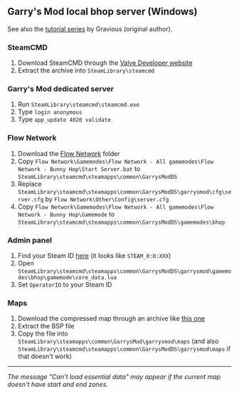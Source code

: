 ## Garry's Mod local bhop server (Windows)

See also the [tutorial series](https://www.youtube.com/playlist?list=PLudurQtb5NjzF0r7hftDz4b-Xcqg2HF6X) by Gravious (original author).

### SteamCMD

1. Download SteamCMD through the [Valve Developer website](https://developer.valvesoftware.com/wiki/SteamCMD#Downloading_SteamCMD)
1. Extract the archive into `SteamLibrary\steamcmd`

### Garry's Mod dedicated server

1. Run `SteamLibrary\steamcmd\steamcmd.exe`
1. Type `login anonymous`
1. Type `app_update 4020 validate`

### Flow Network

1. Download the [Flow Network](https://github.com/debaze/gmod-bhop/raw/main/Flow%20Network.zip) folder
1. Copy `Flow Network\Gamemodes\Flow Network - All gamemodes\Flow Network - Bunny Hop\Start Server.bat` to `SteamLibrary\steamcmd\steamapps\common\GarrysModDS`
1. Replace `SteamLibrary\steamcmd\steamapps\common\GarrysModDS\garrysmod\cfg\server.cfg` by `Flow Network\Other\Config\server.cfg`
1. Copy `Flow Network\Gamemodes\Flow Network - All gamemodes\Flow Network - Bunny Hop\Gamemode` to `SteamLibrary\steamcmd\steamapps\common\GarrysModDS\gamemodes\bhop`

### Admin panel

1. Find your Steam ID [here](https://www.steamidfinder.com) (it looks like `STEAM_0:0:XXX`)
1. Open `SteamLibrary\steamcmd\steamapps\common\GarrysModDS\garrysmod\gamemodes\bhop\gamemode\core_data.lua`
1. Set `OperatorID` to your Steam ID

### Maps

1. Download the compressed map through an archive like [this one](https://fastdl.gflclan.com/garrysmod/maps)
1. Extract the BSP file
1. Copy the file into `SteamLibrary\steamapps\common\GarrysMod\garrysmod\maps` (and also `SteamLibrary\steamcmd\steamapps\common\GarrysModDS\garrysmod\maps` if that doesn't work)

***

*The message "Can't load essential data" may appear if the current map doesn't have start and end zones.*
